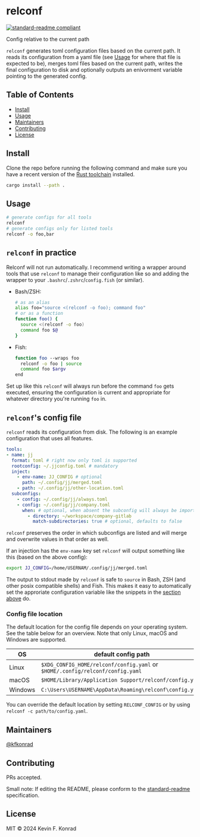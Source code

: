 # relconf

[![standard-readme compliant](https://img.shields.io/badge/standard--readme-OK-green.svg?style=flat-square)](https://github.com/RichardLitt/standard-readme)

Config relative to the current path

`relconf` generates toml configuration files based on the current path. It reads its configuration from a yaml file
(see [Usage](#usage) for where that file is expected to be), merges toml files based on the current path, writes the
final configuration to disk and optionally outputs an enivorment variable pointing to the generated config.

## Table of Contents

- [Install](#install)
- [Usage](#usage)
- [Maintainers](#maintainers)
- [Contributing](#contributing)
- [License](#license)

## Install

Clone the repo before running the following command and make sure you have a recent version of the
[Rust toolchain](https://rustup.rs/) installed.

```sh
cargo install --path .
```

## Usage

```sh
# generate configs for all tools
relconf
# generate configs only for listed tools
relconf -o foo,bar
```

## `relconf` in practice

Relconf will not run automatically. I recommend writing a wrapper around tools that use `relconf` to manage their
configuration like so and adding the wrapper to your `.bashrc`/`.zshrc`/`config.fish` (or similar).

- Bash/ZSH:

  ```sh
  # as an alias
  alias foo="source <(relconf -o foo); command foo"
  # or as a function
  function foo() {
    source <(relconf -o foo)
    command foo $@
  }
  ```

- Fish:

  ```sh
  function foo --wraps foo
    relconf -o foo | source
    command foo $argv
  end
  ```

Set up like this `relconf` will always run before the command `foo` gets executed, ensuring the configuration is
current and appropriate for whatever directory you're running `foo` in.

## `relconf`'s config file

`relconf` reads its configuration from disk. The following is an example configuration that uses all features.

```yaml
tools:
- name: jj
  format: toml # right now only toml is supported
  rootconfig: ~/.jjconfig.toml # mandatory
  inject:
    - env-name: JJ_CONFIG # optional
      path: ~/.config/jj/merged.toml
    - path: ~/.config/jj/other-location.toml
  subconfigs:
    - config: ~/.config/jj/always.toml
    - config: ~/.config/jj/company.toml
      when: # optional, when absent the subconfig will always be imported
        - directory: ~/workspace/company-gitlab
          match-subdirectories: true # optional, defaults to false
```

`relconf` preserves the order in which subconfigs are listed and will merge and overwrite values in that order as well.

If an injection has the `env-name` key set `relconf` will output something like this (based on the above config):

```sh
export JJ_CONFIG=/home/USERNAM/.config/jj/merged.toml
```

The output to stdout made by `relconf` is safe to `source` in Bash, ZSH (and other posix compatible shells) and Fish.
This makes it easy to automatically set the approriate configuration variable like the snippets in the
[section above](#relconf-in-practice) do.

### Config file location

The default location for the config file depends on your operating system.
See the table below for an overview. Note that only Linux, macOS and Windows are supported.

| OS      | default config path                                                           |
|---------|-------------------------------------------------------------------------------|
| Linux   | `$XDG_CONFIG_HOME/relconf/config.yaml` or `$HOME/.config/relconf/config.yaml` |
| macOS   | `$HOME/Library/Application Support/relconf/config.yaml`                       |
| Windows | `C:\Users\USERNAME\AppData\Roaming\relconf\config.yaml`                       |

You can override the default location by setting `RELCONF_CONFIG` or by using `relconf -c path/to/config.yaml`.

## Maintainers

[@kfkonrad](https://github.com/kfkonrad)

## Contributing

PRs accepted.

Small note: If editing the README, please conform to the
[standard-readme](https://github.com/RichardLitt/standard-readme) specification.

## License

MIT © 2024 Kevin F. Konrad
